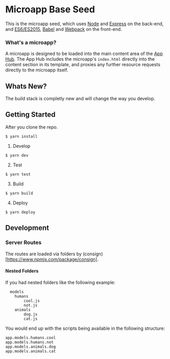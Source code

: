 # Microapp Base Seed
This is the microapp seed, which uses [Node](https://nodejs.org/) and [Express](http://expressjs.com/) on the back-end, and [ES6/ES2015](https://babeljs.io/docs/learn-es2015/), [Babel](https://babeljs.io/) and [Webpack](http://webpack.js.org/) on the front-end.

### What's a microapp?
A microapp is designed to be loaded into the main content area of the [App Hub](https://github.build.ge.com/hubs/ui-app-hub). The App Hub includes the microapp's `index.html` directly into the content section in its template, and proxies any further resource requests directly to the microapp itself.


## Whats New?
The build stack is completly new and will change the way you develop.

## Getting Started
After you clone the repo.

```
$ yarn install
```

1. Develop

  ```
  $ yarn dev
  ```
  
2. Test

  ```
  $ yarn test
  ```

3. Build 

  ```
  $ yarn build
  ```
  
4. Deploy

  ```
  $ yarn deploy
  ```


## Development



### Server Routes
The routes are loaded via folders by (consign)[https://www.npmjs.com/package/consign].

#### Nested Folders
If you had nested folders like the following example:

```
  models
  	humans
  		cool.js
  		not.js
  	animals
  		dog.js
  		cat.js
```  
You would end up with the scripts being available in the following structure:

```
app.models.humans.cool
app.models.humans.not
app.models.animals.dog
app.models.animals.cat
```
